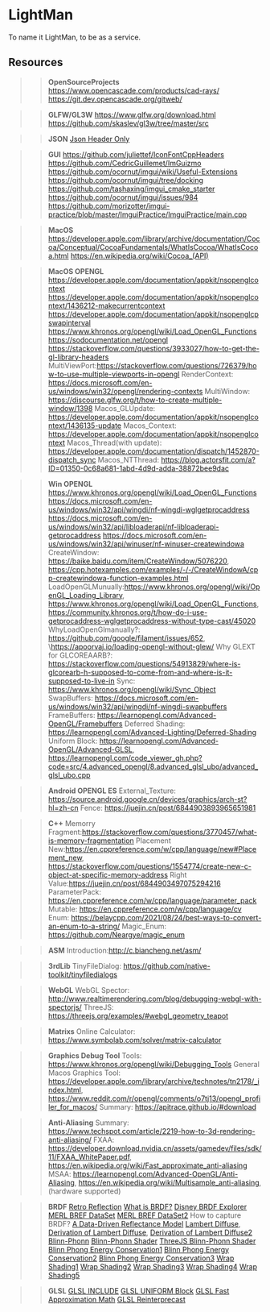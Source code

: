 # LightMan

To name it LightMan, to be as a service.

## Resources

>>**OpenSourceProjects**
https://www.opencascade.com/products/cad-rays/
https://git.dev.opencascade.org/gitweb/

>>**GLFW/GL3W**
https://www.glfw.org/download.html
https://github.com/skaslev/gl3w/tree/master/src

>>**JSON**
[Json Header Only](https://github.com/nlohmann/json)

>>**GUI**
https://github.com/juliettef/IconFontCppHeaders
https://github.com/CedricGuillemet/ImGuizmo
https://github.com/ocornut/imgui/wiki/Useful-Extensions
https://github.com/ocornut/imgui/tree/docking
https://github.com/tashaxing/imgui_cmake_starter
https://github.com/ocornut/imgui/issues/984
https://github.com/morizotter/imgui-practice/blob/master/ImguiPractice/ImguiPractice/main.cpp

>>**MacOS**
https://developer.apple.com/library/archive/documentation/Cocoa/Conceptual/CocoaFundamentals/WhatIsCocoa/WhatIsCocoa.html
https://en.wikipedia.org/wiki/Cocoa_(API)

>>**MacOS OPENGL**
https://developer.apple.com/documentation/appkit/nsopenglcontext
https://developer.apple.com/documentation/appkit/nsopenglcontext/1436212-makecurrentcontext
https://developer.apple.com/documentation/appkit/nsopenglcpswapinterval
https://www.khronos.org/opengl/wiki/Load_OpenGL_Functions
https://sodocumentation.net/opengl
https://stackoverflow.com/questions/3933027/how-to-get-the-gl-library-headers
MultiViewPort:https://stackoverflow.com/questions/726379/how-to-use-multiple-viewports-in-opengl
RenderContext: https://docs.microsoft.com/en-us/windows/win32/opengl/rendering-contexts
MultiWindow: https://discourse.glfw.org/t/how-to-create-multiple-window/1398
Macos_GLUpdate: https://developer.apple.com/documentation/appkit/nsopenglcontext/1436135-update
Macos_Context: https://developer.apple.com/documentation/appkit/nsopenglcontext
Macos_Thread(with update): https://developer.apple.com/documentation/dispatch/1452870-dispatch_sync
Macos_NTThread: https://blog.actorsfit.com/a?ID=01350-0c68a681-1abd-4d9d-adda-38872bee9dac


>>**Win OPENGL**
https://www.khronos.org/opengl/wiki/Load_OpenGL_Functions
https://docs.microsoft.com/en-us/windows/win32/api/wingdi/nf-wingdi-wglgetprocaddress
https://docs.microsoft.com/en-us/windows/win32/api/libloaderapi/nf-libloaderapi-getprocaddress
https://docs.microsoft.com/en-us/windows/win32/api/winuser/nf-winuser-createwindowa
CreateWindow: https://baike.baidu.com/item/CreateWindow/5076220, https://cpp.hotexamples.com/examples/-/-/CreateWindowA/cpp-createwindowa-function-examples.html
LoadOpenGLMunually:https://www.khronos.org/opengl/wiki/OpenGL_Loading_Library, https://www.khronos.org/opengl/wiki/Load_OpenGL_Functions, https://community.khronos.org/t/how-do-i-use-getprocaddress-wglgetprocaddress-without-type-cast/45020
WhyLoadOpenGlmanually?: https://github.com/google/filament/issues/652, \https://apoorvaj.io/loading-opengl-without-glew/
Why GLEXT for GLCOREAARB?: https://stackoverflow.com/questions/54913829/where-is-glcorearb-h-supposed-to-come-from-and-where-is-it-supposed-to-live-in
Sync: https://www.khronos.org/opengl/wiki/Sync_Object
SwapBuffers: https://docs.microsoft.com/en-us/windows/win32/api/wingdi/nf-wingdi-swapbuffers
FrameBuffers: https://learnopengl.com/Advanced-OpenGL/Framebuffers
Deferred Shading: https://learnopengl.com/Advanced-Lighting/Deferred-Shading
Uniform Block: https://learnopengl.com/Advanced-OpenGL/Advanced-GLSL, https://learnopengl.com/code_viewer_gh.php?code=src/4.advanced_opengl/8.advanced_glsl_ubo/advanced_glsl_ubo.cpp

>>**Android OPENGL ES**
External_Texture: https://source.android.google.cn/devices/graphics/arch-st?hl=zh-cn
Fence: https://juejin.cn/post/6844903893965651981

>>**C++**
Memorry Fragment:https://stackoverflow.com/questions/3770457/what-is-memory-fragmentation
Placement New:https://en.cppreference.com/w/cpp/language/new#Placement_new, https://stackoverflow.com/questions/1554774/create-new-c-object-at-specific-memory-address
Right Value:https://juejin.cn/post/6844903497075294216
ParameterPack: https://en.cppreference.com/w/cpp/language/parameter_pack
Mutable: https://en.cppreference.com/w/cpp/language/cv
Enum: https://belaycpp.com/2021/08/24/best-ways-to-convert-an-enum-to-a-string/
Magic_Enum: https://github.com/Neargye/magic_enum

>>**ASM**
Introduction:http://c.biancheng.net/asm/

>>**3rdLib**
TinyFileDialog: https://github.com/native-toolkit/tinyfiledialogs

>>**WebGL**
WebGL Spector: http://www.realtimerendering.com/blog/debugging-webgl-with-spectorjs/
ThreeJS: https://threejs.org/examples/#webgl_geometry_teapot

>>**Matrixs**
Online Calculator: https://www.symbolab.com/solver/matrix-calculator

>>**Graphics Debug Tool**
Tools: https://www.khronos.org/opengl/wiki/Debugging_Tools
General Macos Graphics Tool: https://developer.apple.com/library/archive/technotes/tn2178/_index.html,
https://www.reddit.com/r/opengl/comments/o7tj13/opengl_profiler_for_macos/
Summary: https://apitrace.github.io/#download

>>**Anti-Aliasing**
Summary: https://www.techspot.com/article/2219-how-to-3d-rendering-anti-aliasing/
FXAA: https://developer.download.nvidia.cn/assets/gamedev/files/sdk/11/FXAA_WhitePaper.pdf, https://en.wikipedia.org/wiki/Fast_approximate_anti-aliasing
MSAA: https://learnopengl.com/Advanced-OpenGL/Anti-Aliasing, https://en.wikipedia.org/wiki/Multisample_anti-aliasing, (hardware supported)

>>**BRDF**
[Retro Reflection](https://www.roadvista.com/retroreflection/)
[What is BRDF?](http://wiki.nuaj.net/index.php?title=BRDF)
[Disney BRDF Explorer](https://github.com/wdas/brdf)
[MERL BREF DataSet](https://cdfg.csail.mit.edu/wojciech/brdfdatabase)
[MERL BREF DataSet2](https://www.merl.com/brdf/)
How to capture BRDF? [A Data-Driven Reflectance Model](http://www.csbio.unc.edu/mcmillan/pubs/sig03_matusik.pdf)
[Lambert  Diffuse](https://en.wikipedia.org/wiki/Lambertian_reflectance), [Derivation of Lambert Diffuse](https://www.scratchapixel.com/lessons/3d-basic-rendering/introduction-to-shading/diffuse-lambertian-shading), [Derivation of Lambert Diffuse2](https://sakibsaikia.github.io/graphics/2019/09/10/Deriving-Lambertian-BRDF-From-First-Principles.html)
[Blinn-Phonn](https://en.wikipedia.org/wiki/Blinn%E2%80%93Phong_reflection_model)
[Blinn-Phonn Shader](https://learnopengl.com/code_viewer.php?code=advanced-lighting/blinn_phong&type=fragment)
[ThreeJS Blinn-Phonn Shader](https://threejs.org/examples/#webgl_geometry_teapot)
[Blinn Phong Energy Conservation1](https://www.rorydriscoll.com/2009/01/25/energy-conservation-in-games/)
[Blinn Phong Energy Conservation2](http://www.farbrausch.de/~fg/stuff/phong.pdf)
[Blinn Phong Energy Conservation3](http://www.thetenthplanet.de/archives/255)
[Wrap Shading1](https://blog.csdn.net/pianpiansq/article/details/74453602)
[Wrap Shading2](https://www.cnblogs.com/cpxnet/p/6075353.html)
[Wrap Shading3](https://developer.nvidia.com/gpugems/gpugems/part-iii-materials/chapter-16-real-time-approximations-subsurface-scattering)
[Wrap Shading4](https://blog.selfshadow.com/2011/12/31/righting-wrap-part-1/)
[Wrap Shading5](https://www.iro.umontreal.ca/~derek/files/jgt_wrap.pdf)

>>**GLSL**
[GLSL INCLUDE](https://github.com/knightcrawler25/GLSL-PathTracer/blob/master/src/core/ShaderIncludes.h)
[GLSL UNIFORM Block](https://learnopengl.com/Advanced-OpenGL/Advanced-GLSL)
[GLSL Fast Approximation Math](https://github.com/michaldrobot/ShaderFastLibs/blob/master/ShaderFastMathLib.h)
[GLSL Reinterprecast](https://www.khronos.org/registry/OpenGL-Refpages/gl4/html/floatBitsToInt.xhtml)